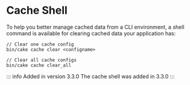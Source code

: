 # Cache Shell

To help you better manage cached data from a CLI environment, a shell command
is available for clearing cached data your application has:

``` text
// Clear one cache config
bin/cake cache clear <configname>

// Clear all cache configs
bin/cake cache clear_all
```

::: info Added in version 3.3.0
The cache shell was added in 3.3.0
:::
